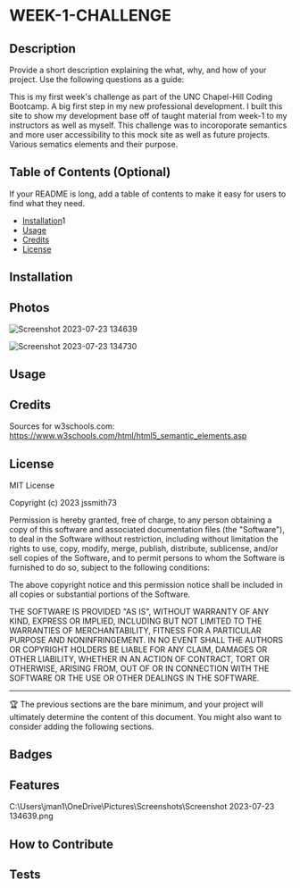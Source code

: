# WEEK-1-CHALLENGE

## Description

Provide a short description explaining the what, why, and how of your project. Use the following questions as a guide:

This is my first week's challenge as part of the UNC Chapel-Hill Coding Bootcamp. A big first step in my new professional development.
I built this site to show my development base off of taught material from week-1 to my instructors as well as myself.
This challenge was to incoroporate semantics and more user accessibility to this mock site as well as future projects.
Various sematics elements and their purpose.

## Table of Contents (Optional)

If your README is long, add a table of contents to make it easy for users to find what they need.

- [Installation](#installation)1    
- [Usage](#usage)
- [Credits](#credits)
- [License](#license)

## Installation


## Photos


![Screenshot 2023-07-23 134639](https://github.com/jssmith73/Week-1-Challenge/assets/135924397/e0fbaade-c3b3-44d8-905f-a194650be176)

![Screenshot 2023-07-23 134730](https://github.com/jssmith73/Week-1-Challenge/assets/135924397/eb2db73e-c309-4743-8849-432f9135b044)


## Usage


## Credits

Sources for w3schools.com: 
https://www.w3schools.com/html/html5_semantic_elements.asp

## License

MIT License

Copyright (c) 2023 jssmith73

Permission is hereby granted, free of charge, to any person obtaining a copy
of this software and associated documentation files (the "Software"), to deal
in the Software without restriction, including without limitation the rights
to use, copy, modify, merge, publish, distribute, sublicense, and/or sell
copies of the Software, and to permit persons to whom the Software is
furnished to do so, subject to the following conditions:

The above copyright notice and this permission notice shall be included in all
copies or substantial portions of the Software.

THE SOFTWARE IS PROVIDED "AS IS", WITHOUT WARRANTY OF ANY KIND, EXPRESS OR
IMPLIED, INCLUDING BUT NOT LIMITED TO THE WARRANTIES OF MERCHANTABILITY,
FITNESS FOR A PARTICULAR PURPOSE AND NONINFRINGEMENT. IN NO EVENT SHALL THE
AUTHORS OR COPYRIGHT HOLDERS BE LIABLE FOR ANY CLAIM, DAMAGES OR OTHER
LIABILITY, WHETHER IN AN ACTION OF CONTRACT, TORT OR OTHERWISE, ARISING FROM,
OUT OF OR IN CONNECTION WITH THE SOFTWARE OR THE USE OR OTHER DEALINGS IN THE
SOFTWARE.


---

🏆 The previous sections are the bare minimum, and your project will ultimately determine the content of this document. You might also want to consider adding the following sections.

## Badges


## Features



C:\Users\jman1\OneDrive\Pictures\Screenshots\Screenshot 2023-07-23 134639.png

## How to Contribute


## Tests
